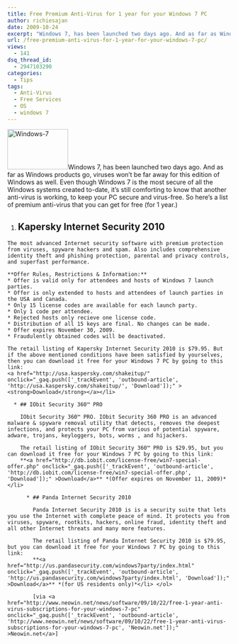 ```yaml
---
title: Free Premium Anti-Virus for 1 year for your Windows 7 PC
author: richiesajan
date: 2009-10-24
excerpt: "Windows 7, has been launched two days ago. And as far as Windows products go, viruses won't be far away for this edition of Windows as well. Even though Windows 7 is the most secure of all the Windows systems created to-date, it's still comforting to know that another anti-virus is working, to keep your PC secure and virus-free. So here's a list of premium anti-virus that you can get for free (for 1 year.)"
url: /free-premium-anti-virus-for-1-year-for-your-windows-7-pc/
views:
  - 141
dsq_thread_id:
  - 2947103290
categories:
  - Tips
tags:
  - Anti-Virus
  - Free Services
  - OS
  - windows 7
---
```

<img class="alignleft size-full wp-image-16059" src="http://cdn.devilsworkshop.org/files/2009/10/Windows-7.jpeg" alt="Windows-7" width="137" height="91" />Windows 7, has been launched two days ago. And as far as Windows products go, viruses won&#8217;t be far away for this edition of Windows as well. Even though Windows 7 is the most secure of all the Windows systems created to-date, it&#8217;s still comforting to know that another anti-virus is working, to keep your PC secure and virus-free. So here&#8217;s a list of premium anti-virus that you can get for free (for 1 year.)

<!--more-->

  1. ## **Kapersky Internet Security 2010**
    
    The most advanced Internet security software with premium protection from viruses, spyware hackers and spam. Also includes comprehensive identity theft and phishing protection, parental and privacy controls, and superfast performance.
    
    **Offer Rules, Restrictions & Information:**  
    * Offer is valid only for attendees and hosts of Windows 7 launch parties.  
    * Offer is only extended to hosts and attendees of launch parties in the USA and Canada.  
    * Only 15 license codes are available for each launch party.  
    * Only 1 code per attendee.  
    * Rejected hosts only recieve one license code.  
    * Distribution of all 15 keys are final. No changes can be made.  
    * Offer expires November 30, 2009.  
    * Fraudulently obtained codes will be deactivated.
    
    The retail listing of Kapersky Internet Security 2010 is $79.95. But if the above mentioned conditions have been satisfied by yourselves, then you can download it free for your Windows 7 PC by going to this link:  
    <a href="http://usa.kaspersky.com/shakeitup/" onclick="_gaq.push(['_trackEvent', 'outbound-article', 'http://usa.kaspersky.com/shakeitup/', 'Download']);" ><strong>Download</strong></a></li> 
    
      * ## IObit Security 360™ PRO
        
        IObit Security 360™ PRO. IObit Security 360 PRO is an advanced malware & spyware removal utility that detects, removes the deepest infections, and protects your PC from various of potential spyware, adware, trojans, keyloggers, bots, worms , and hijackers.
        
        The retail listing of IObit Security 360™ PRO is $29.95, but you can download it free for your Windows 7 PC by going to this link:  
        **<a href="http://db.iobit.com/license-free/win7-special-offer.php" onclick="_gaq.push(['_trackEvent', 'outbound-article', 'http://db.iobit.com/license-free/win7-special-offer.php', 'Download']);" >Download</a>** *(Offer expires on November 11, 2009)*</li> 
        
          * ## Panda Internet Security 2010
            
            Panda Internet Security 2010 is is a security suite that lets you use the Internet with complete peace of mind. It protects you from viruses, spyware, rootkits, hackers, online fraud, identity theft and all other Internet threats and many more features.
            
            The retail listing of Panda Internet Security 2010 is $79.95, but you can download it free for your Windows 7 PC by going to this link:  
            **<a href="http://us.pandasecurity.com/windows7party/index.html" onclick="_gaq.push(['_trackEvent', 'outbound-article', 'http://us.pandasecurity.com/windows7party/index.html', 'Download']);" >Download</a>** *(for US residents only)*</li> </ol> 
            
            [via <a href="http://www.neowin.net/news/software/09/10/22/free-1-year-anti-virus-subscriptions-for-your-windows-7-pc" onclick="_gaq.push(['_trackEvent', 'outbound-article', 'http://www.neowin.net/news/software/09/10/22/free-1-year-anti-virus-subscriptions-for-your-windows-7-pc', 'Neowin.net']);" >Neowin.net</a>]
